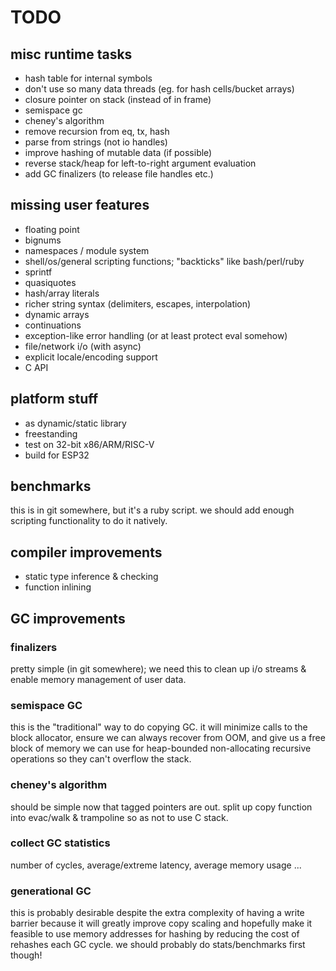 # TODO

## misc runtime tasks
- hash table for internal symbols
- don't use so many data threads (eg. for hash cells/bucket arrays)
- closure pointer on stack (instead of in frame)
- semispace gc
- cheney's algorithm
- remove recursion from eq, tx, hash
- parse from strings (not io handles)
- improve hashing of mutable data (if possible)
- reverse stack/heap for left-to-right argument evaluation
- add GC finalizers (to release file handles etc.)

## missing user features
- floating point
- bignums
- namespaces / module system
- shell/os/general scripting functions; "backticks" like bash/perl/ruby
- sprintf
- quasiquotes
- hash/array literals
- richer string syntax (delimiters, escapes, interpolation)
- dynamic arrays
- continuations
- exception-like error handling (or at least protect eval somehow)
- file/network i/o (with async)
- explicit locale/encoding support
- C API

## platform stuff
- as dynamic/static library
- freestanding
- test on 32-bit x86/ARM/RISC-V
- build for ESP32

## benchmarks
this is in git somewhere, but it's a ruby script.
we should add enough scripting functionality to do
it natively.

## compiler improvements
- static type inference & checking
- function inlining

## GC improvements
### finalizers
pretty simple (in git somewhere); we need this to
clean up i/o streams & enable memory management
of user data.

### semispace GC
this is the "traditional" way to do copying GC. it will
minimize calls to the block allocator, ensure we can
always recover from OOM, and give us a free block of
memory we can use for heap-bounded non-allocating
recursive operations so they can't overflow the stack.

### cheney's algorithm
should be simple now that tagged pointers are out.
split up copy function into evac/walk & trampoline so
as not to use C stack.

### collect GC statistics
number of cycles, average/extreme latency, average memory
usage ...

### generational GC
this is probably desirable despite the extra complexity of
having a write barrier because it will greatly improve copy
scaling and hopefully make it feasible to use memory addresses
for hashing by reducing the cost of rehashes each GC cycle.
we should probably do stats/benchmarks first though!
